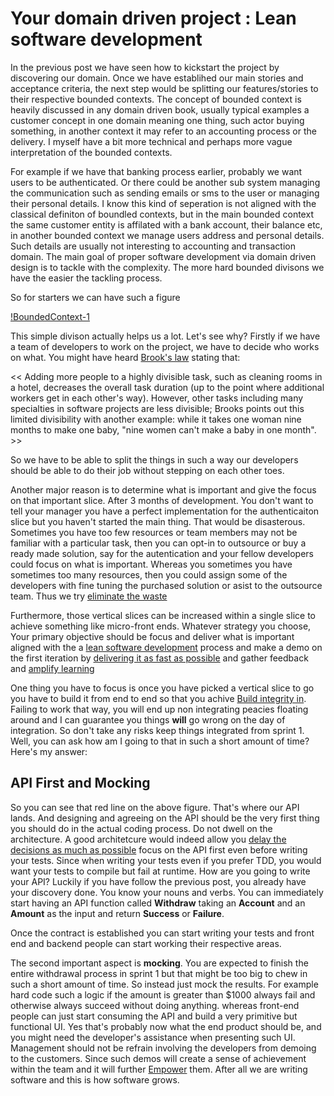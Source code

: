 # Your domain driven project : Lean software development

In the previous post we have seen how to kickstart the project by discovering our domain. Once we have establihed our main stories and acceptance criteria, 
the next step would be splitting our features/stories to their respective bounded contexts. The concept of bounded context is heavily discussed in any domain driven book, 
usually typical examples a customer concept in one domain meaning one thing, such actor buying something, in another context it may refer to an accounting process or the delivery.
I myself have a bit more technical and perhaps more vague interpretation of the bounded contexts. 

For example if we have that banking process earlier, probably we want users to be authenticated. Or there could be another sub system managing 
the communication such as sending emails or sms to the user or managing their personal details. I know this kind of seperation is not aligned with the 
classical definiton of boundled contexts, but in the main bounded context the same customer entity is affilated with a bank account, their balance etc, 
in another bounded context we manage users address and personal details. Such details are usually not interesting to accounting and transaction domain. 
The main goal of proper software development via domain driven design is to tackle with the complexity. The more hard bounded divisons we have the easier the tackling process.

So for starters we can have such a figure

[!BoundedContext-1](/asssets/posts/bounded-context-1.png)

This simple divison actually helps us a lot. Let's see why? Firstly if we have a team of developers to work on the project, we have to decide who works on what. 
You might have heard [Brook's law](https://en.wikipedia.org/wiki/Brooks%27s_law) stating that: 

<< Adding more people to a highly divisible task, such as cleaning rooms in a hotel, decreases the overall task duration 
(up to the point where additional workers get in each other's way). However, other tasks including many specialties in software projects are less divisible;
Brooks points out this limited divisibility with another example: while it takes one woman nine months to make one baby, "nine women can't make a baby in one month". >>


So we have to be able to split the things in such a way our developers should be able to do their job without stepping on each other toes. 

Another major reason is to determine what is important and give the focus on that important slice. After 3 months of development.
You don't want to tell your manager you have a perfect implementation for the authenticaiton slice but you haven't started the main thing. That would be disasterous. 
Sometimes you have too few resources or team members may not be familiar with a particular task, then you can opt-in to outsource or buy a ready made solution, 
say for the autentication and your fellow developers could focus on what is important. Whereas you sometimes you have sometimes too many resources, then you could assign 
some of the developers with fine tuning the purchased solution or asist to the outsource team. Thus we try [eliminate the waste](https://en.wikipedia.org/wiki/Lean_software_development#Eliminate_waste)



Furthermore, those vertical slices can be increased within a single slice to achieve something like micro-front ends. Whatever strategy you choose,
Your primary objective should be focus and deliver what is important aligned with the a [lean software development](https://en.wikipedia.org/wiki/Lean_software_development) process and make a demo on the first iteration by [delivering it as fast as possible](https://en.wikipedia.org/wiki/Lean_software_development#Deliver_as_fast_as_possible) and gather feedback and [amplify learning](https://en.wikipedia.org/wiki/Lean_software_development#Amplify_learning)


One thing you have to focus is once you have picked a vertical slice to go you have to build it from end to end so that you achive [Build integrity in](https://en.wikipedia.org/wiki/Lean_software_development#Build_integrity_in). Failing to work that way, you will end up non integrating peacies floating around and I can guarantee you things **will** go wrong on the day of integration. So don't take any risks keep things integrated from sprint 1. Well, you can ask how am I going to that in such
a short amount of time? Here's my answer:

## API First and Mocking

So you can see that red line on the above figure. That's where our API lands. And designing and agreeing on the API should be the very first thing you should do in the actual coding process. Do not dwell on the architecture. A good architetcure would indeed allow you [delay the decisions as much as possible](https://en.wikipedia.org/wiki/Lean_software_development#Decide_as_late_as_possible) focus on the API first even before writing your tests. Since when writing your tests
even if you prefer TDD, you would want your tests to compile but fail at runtime. How are you going to write your API? Luckily if you have follow the previous post, you already have your discovery done. You know your nouns and verbs. You can immediately start having an API function called **Withdraw** taking an **Account** and an **Amount** as the input and return **Success** or **Failure**.

Once the contract is established you can start writing your tests and front end and backend people can start working their respective areas.

The second important aspect is **mocking**. You are expected to finish the entire withdrawal process in sprint 1 but that might be too big to chew in such a short amount of time. So instead just mock the results. For example hard code such a logic if the amount is greater than $1000 always fail and otherwise always succeed without doing anything.
whereas front-end people can just start consuming the API and build a very primitive but functional UI. Yes that's probably now what the end product should be, and you might need the developer's assistance when presenting such UI. Management should not be refrain involving the developers from demoing to the customers. Since such demos will
create a sense of achievement within the team and it will further [Empower](https://en.wikipedia.org/wiki/Lean_software_development#Empower_the_team) them. After all we 
are writing software and this is how software grows. 

